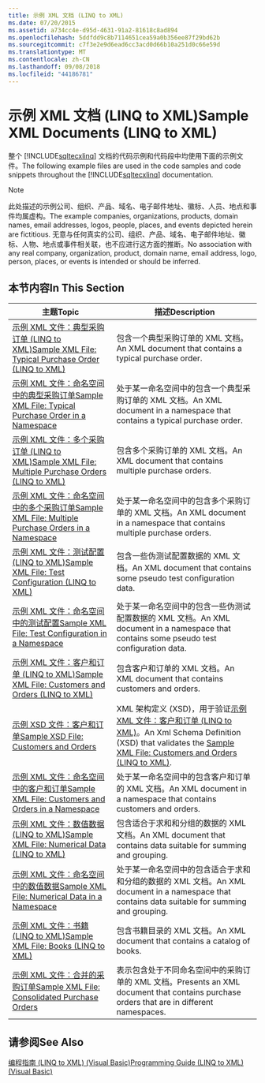 ```yaml
---
title: 示例 XML 文档 (LINQ to XML)
ms.date: 07/20/2015
ms.assetid: a734cc4e-d95d-4631-91a2-81618c8ad894
ms.openlocfilehash: 5ddfdd9c8b7114651cea59a0b356ee87f29bd62b
ms.sourcegitcommit: c7f3e2e9d6ead6cc3acd0d66b10a251d0c66e59d
ms.translationtype: MT
ms.contentlocale: zh-CN
ms.lasthandoff: 09/08/2018
ms.locfileid: "44186781"
---
```

# <a name="sample-xml-documents-linq-to-xml"></a><span data-ttu-id="92ea4-102">示例 XML 文档 (LINQ to XML)</span><span class="sxs-lookup"><span data-stu-id="92ea4-102">Sample XML Documents (LINQ to XML)</span></span>
<span data-ttu-id="92ea4-103">整个 [!INCLUDE[sqltecxlinq](~/includes/sqltecxlinq-md.md)] 文档的代码示例和代码段中均使用下面的示例文件。</span><span class="sxs-lookup"><span data-stu-id="92ea4-103">The following example files are used in the code samples and code snippets throughout the [!INCLUDE[sqltecxlinq](~/includes/sqltecxlinq-md.md)] documentation.</span></span>  
  
> [!NOTE]
>  <span data-ttu-id="92ea4-104">此处描述的示例公司、组织、产品、域名、电子邮件地址、徽标、人员、地点和事件均属虚构。</span><span class="sxs-lookup"><span data-stu-id="92ea4-104">The example companies, organizations, products, domain names, email addresses, logos, people, places, and events depicted herein are fictitious.</span></span> <span data-ttu-id="92ea4-105">无意与任何真实的公司、组织、产品、域名、电子邮件地址、徽标、人物、地点或事件相关联，也不应进行这方面的推断。</span><span class="sxs-lookup"><span data-stu-id="92ea4-105">No association with any real company, organization, product, domain name, email address, logo, person, places, or events is intended or should be inferred.</span></span>  
  
## <a name="in-this-section"></a><span data-ttu-id="92ea4-106">本节内容</span><span class="sxs-lookup"><span data-stu-id="92ea4-106">In This Section</span></span>  
  
|<span data-ttu-id="92ea4-107">主题</span><span class="sxs-lookup"><span data-stu-id="92ea4-107">Topic</span></span>|<span data-ttu-id="92ea4-108">描述</span><span class="sxs-lookup"><span data-stu-id="92ea4-108">Description</span></span>|  
|-----------|-----------------|  
|[<span data-ttu-id="92ea4-109">示例 XML 文件：典型采购订单 (LINQ to XML)</span><span class="sxs-lookup"><span data-stu-id="92ea4-109">Sample XML File: Typical Purchase Order (LINQ to XML)</span></span>](../../../../visual-basic/programming-guide/concepts/linq/sample-xml-file-typical-purchase-order-linq-to-xml.md)|<span data-ttu-id="92ea4-110">包含一个典型采购订单的 XML 文档。</span><span class="sxs-lookup"><span data-stu-id="92ea4-110">An XML document that contains a typical purchase order.</span></span>|  
|[<span data-ttu-id="92ea4-111">示例 XML 文件：命名空间中的典型采购订单</span><span class="sxs-lookup"><span data-stu-id="92ea4-111">Sample XML File: Typical Purchase Order in a Namespace</span></span>](../../../../visual-basic/programming-guide/concepts/linq/sample-xml-file-typical-purchase-order-in-a-namespace.md)|<span data-ttu-id="92ea4-112">处于某一命名空间中的包含一个典型采购订单的 XML 文档。</span><span class="sxs-lookup"><span data-stu-id="92ea4-112">An XML document in a namespace that contains a typical purchase order.</span></span>|  
|[<span data-ttu-id="92ea4-113">示例 XML 文件：多个采购订单 (LINQ to XML)</span><span class="sxs-lookup"><span data-stu-id="92ea4-113">Sample XML File: Multiple Purchase Orders (LINQ to XML)</span></span>](../../../../visual-basic/programming-guide/concepts/linq/sample-xml-file-multiple-purchase-orders-linq-to-xml.md)|<span data-ttu-id="92ea4-114">包含多个采购订单的 XML 文档。</span><span class="sxs-lookup"><span data-stu-id="92ea4-114">An XML document that contains multiple purchase orders.</span></span>|  
|[<span data-ttu-id="92ea4-115">示例 XML 文件：命名空间中的多个采购订单</span><span class="sxs-lookup"><span data-stu-id="92ea4-115">Sample XML File: Multiple Purchase Orders in a Namespace</span></span>](../../../../visual-basic/programming-guide/concepts/linq/sample-xml-file-multiple-purchase-orders-in-a-namespace.md)|<span data-ttu-id="92ea4-116">处于某一命名空间中的包含多个采购订单的 XML 文档。</span><span class="sxs-lookup"><span data-stu-id="92ea4-116">An XML document in a namespace that contains multiple purchase orders.</span></span>|  
|[<span data-ttu-id="92ea4-117">示例 XML 文件：测试配置 (LINQ to XML)</span><span class="sxs-lookup"><span data-stu-id="92ea4-117">Sample XML File: Test Configuration (LINQ to XML)</span></span>](../../../../visual-basic/programming-guide/concepts/linq/sample-xml-file-test-configuration-linq-to-xml.md)|<span data-ttu-id="92ea4-118">包含一些伪测试配置数据的 XML 文档。</span><span class="sxs-lookup"><span data-stu-id="92ea4-118">An XML document that contains some pseudo test configuration data.</span></span>|  
|[<span data-ttu-id="92ea4-119">示例 XML 文件：命名空间中的测试配置</span><span class="sxs-lookup"><span data-stu-id="92ea4-119">Sample XML File: Test Configuration in a Namespace</span></span>](../../../../visual-basic/programming-guide/concepts/linq/sample-xml-file-test-configuration-in-a-namespace.md)|<span data-ttu-id="92ea4-120">处于某一命名空间中的包含一些伪测试配置数据的 XML 文档。</span><span class="sxs-lookup"><span data-stu-id="92ea4-120">An XML document in a namespace that contains some pseudo test configuration data.</span></span>|  
|[<span data-ttu-id="92ea4-121">示例 XML 文件：客户和订单 (LINQ to XML)</span><span class="sxs-lookup"><span data-stu-id="92ea4-121">Sample XML File: Customers and Orders (LINQ to XML)</span></span>](../../../../visual-basic/programming-guide/concepts/linq/sample-xml-file-customers-and-orders-linq-to-xml.md)|<span data-ttu-id="92ea4-122">包含客户和订单的 XML 文档。</span><span class="sxs-lookup"><span data-stu-id="92ea4-122">An XML document that contains customers and orders.</span></span>|  
|[<span data-ttu-id="92ea4-123">示例 XSD 文件：客户和订单</span><span class="sxs-lookup"><span data-stu-id="92ea4-123">Sample XSD File: Customers and Orders</span></span>](../../../../visual-basic/programming-guide/concepts/linq/sample-xsd-file-customers-and-orders.md)|<span data-ttu-id="92ea4-124">XML 架构定义 (XSD)，用于验证[示例 XML 文件：客户和订单 (LINQ to XML)](../../../../visual-basic/programming-guide/concepts/linq/sample-xml-file-customers-and-orders-linq-to-xml.md)。</span><span class="sxs-lookup"><span data-stu-id="92ea4-124">An Xml Schema Definition (XSD) that validates the [Sample XML File: Customers and Orders (LINQ to XML)](../../../../visual-basic/programming-guide/concepts/linq/sample-xml-file-customers-and-orders-linq-to-xml.md).</span></span>|  
|[<span data-ttu-id="92ea4-125">示例 XML 文件：命名空间中的客户和订单</span><span class="sxs-lookup"><span data-stu-id="92ea4-125">Sample XML File: Customers and Orders in a Namespace</span></span>](../../../../visual-basic/programming-guide/concepts/linq/sample-xml-file-customers-and-orders-in-a-namespace.md)|<span data-ttu-id="92ea4-126">处于某一命名空间中的包含客户和订单的 XML 文档。</span><span class="sxs-lookup"><span data-stu-id="92ea4-126">An XML document in a namespace that contains customers and orders.</span></span>|  
|[<span data-ttu-id="92ea4-127">示例 XML 文件：数值数据 (LINQ to XML)</span><span class="sxs-lookup"><span data-stu-id="92ea4-127">Sample XML File: Numerical Data (LINQ to XML)</span></span>](../../../../visual-basic/programming-guide/concepts/linq/sample-xml-file-numerical-data-linq-to-xml.md)|<span data-ttu-id="92ea4-128">包含适合于求和和分组的数据的 XML 文档。</span><span class="sxs-lookup"><span data-stu-id="92ea4-128">An XML document that contains data suitable for summing and grouping.</span></span>|  
|[<span data-ttu-id="92ea4-129">示例 XML 文件：命名空间中的数值数据</span><span class="sxs-lookup"><span data-stu-id="92ea4-129">Sample XML File: Numerical Data in a Namespace</span></span>](../../../../visual-basic/programming-guide/concepts/linq/sample-xml-file-numerical-data-in-a-namespace.md)|<span data-ttu-id="92ea4-130">处于某一命名空间中的包含适合于求和和分组的数据的 XML 文档。</span><span class="sxs-lookup"><span data-stu-id="92ea4-130">An XML document in a namespace that contains data suitable for summing and grouping.</span></span>|  
|[<span data-ttu-id="92ea4-131">示例 XML 文件：书籍 (LINQ to XML)</span><span class="sxs-lookup"><span data-stu-id="92ea4-131">Sample XML File: Books (LINQ to XML)</span></span>](../../../../visual-basic/programming-guide/concepts/linq/sample-xml-file-books-linq-to-xml.md)|<span data-ttu-id="92ea4-132">包含书籍目录的 XML 文档。</span><span class="sxs-lookup"><span data-stu-id="92ea4-132">An XML document that contains a catalog of books.</span></span>|  
|[<span data-ttu-id="92ea4-133">示例 XML 文件：合并的采购订单</span><span class="sxs-lookup"><span data-stu-id="92ea4-133">Sample XML File: Consolidated Purchase Orders</span></span>](../../../../visual-basic/programming-guide/concepts/linq/sample-xml-file-consolidated-purchase-orders.md)|<span data-ttu-id="92ea4-134">表示包含处于不同命名空间中的采购订单的 XML 文档。</span><span class="sxs-lookup"><span data-stu-id="92ea4-134">Presents an XML document that contains purchase orders that are in different namespaces.</span></span>|  
  
## <a name="see-also"></a><span data-ttu-id="92ea4-135">请参阅</span><span class="sxs-lookup"><span data-stu-id="92ea4-135">See Also</span></span>  
 [<span data-ttu-id="92ea4-136">编程指南 (LINQ to XML) (Visual Basic)</span><span class="sxs-lookup"><span data-stu-id="92ea4-136">Programming Guide (LINQ to XML) (Visual Basic)</span></span>](../../../../visual-basic/programming-guide/concepts/linq/programming-guide-linq-to-xml.md)
